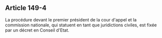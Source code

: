 Article 149-4
----
La procédure devant le premier président de la cour d'appel et la commission
nationale, qui statuent en tant que juridictions civiles, est fixée par un
décret en Conseil d'Etat.
